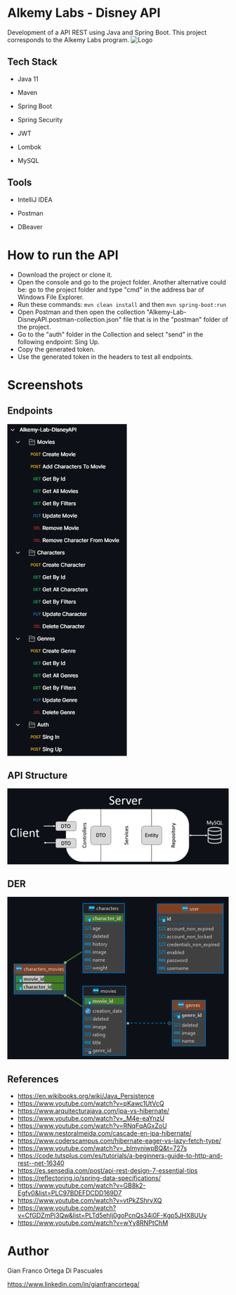 
# Alkemy Labs - Disney API

Development of a API REST using Java and Spring Boot. This project corresponds to the Alkemy Labs program.
![Logo](https://camo.githubusercontent.com/cc923f519791b2a0c3120adf0a13c9d89b3aa8344b74adf726c851be82c64395/68747470733a2f2f692e696d6775722e636f6d2f767569525271582e706e67)
## Tech Stack

* Java 11

* Maven

* Spring Boot

* Spring Security

* JWT

* Lombok

* MySQL

## Tools

* IntelliJ IDEA

* Postman

* DBeaver

# How to run the API

* Download the project or clone it.
* Open the console and go to the project folder. Another alternative could be: go to the project folder and type "cmd" in the address bar of Windows File Explorer.
* Run these commands: `mvn clean install` and then `mvn spring-boot:run`
* Open Postman and then open the collection "Alkemy-Lab-DisneyAPI.postman-collection.json" file that is in the "postman" folder of the project.
* Go to the "auth" folder in the Collection and select "send" in the following endpoint: Sing Up.
* Copy the generated token.
* Use the generated token in the headers to test all endpoints.
# Screenshots

## Endpoints
![App Screenshot](https://github.com/gianfrancoodp/Alkemy-Labs/blob/main/readme%20images/endpoints.png)

## API Structure
![App Screenshot](https://github.com/gianfrancoodp/Alkemy-Labs/blob/main/readme%20images/API-Structure.png)

## DER
![App Screenshot](https://github.com/gianfrancoodp/Alkemy-Labs/blob/main/readme%20images/DER.png)
## References

- https://en.wikibooks.org/wiki/Java_Persistence
- https://www.youtube.com/watch?v=pKawc1UtVcQ
- https://www.arquitecturajava.com/jpa-vs-hibernate/
- https://www.youtube.com/watch?v=_M4e-eaYnzU
- https://www.youtube.com/watch?v=RNqFqAGxZoU
- https://www.nestoralmeida.com/cascade-en-jpa-hibernate/
- https://www.coderscampus.com/hibernate-eager-vs-lazy-fetch-type/
- https://www.youtube.com/watch?v=_bImyniwpBQ&t=727s
- https://code.tutsplus.com/es/tutorials/a-beginners-guide-to-http-and-rest--net-16340
- https://es.sensedia.com/post/api-rest-design-7-essential-tips
- https://reflectoring.io/spring-data-specifications/
- https://www.youtube.com/watch?v=GB8k2-Egfv0&list=PLC97BDEFDCDD169D7
- https://www.youtube.com/watch?v=vtPkZShrvXQ
- https://www.youtube.com/watch?v=CfGDZmPj3Qw&list=PLTd5ehIj0goPcnQs34i0F-Kgp5JHX8UUv
- https://www.youtube.com/watch?v=wYy8RNPtChM
# Author

Gian Franco Ortega Di Pascuales

https://www.linkedin.com/in/gianfrancortega/

